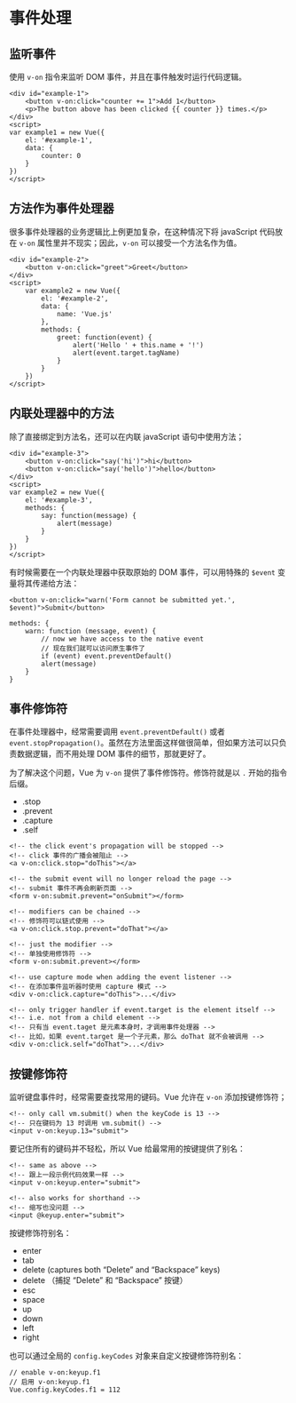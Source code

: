 # 事件处理 

## 监听事件

使用 `v-on` 指令来监听 DOM 事件，并且在事件触发时运行代码逻辑。

```
<div id="example-1">
    <button v-on:click="counter += 1">Add 1</button>
    <p>The button above has been clicked {{ counter }} times.</p>
</div>
<script>
var example1 = new Vue({
    el: '#example-1',
    data: {
        counter: 0
    }
})
</script>
```

## 方法作为事件处理器

很多事件处理器的业务逻辑比上例更加复杂，在这种情况下将 javaScript 代码放在 `v-on` 属性里并不现实；因此，`v-on` 可以接受一个方法名作为值。

```
<div id="example-2">
    <button v-on:click="greet">Greet</button>
</div>
<script>
    var example2 = new Vue({
        el: '#example-2',
        data: {
            name: 'Vue.js'
        },
        methods: {
            greet: function(event) {
                alert('Hello ' + this.name + '!')
                alert(event.target.tagName)
            }
        }
    })
</script>
```

## 内联处理器中的方法

除了直接绑定到方法名，还可以在内联 javaScript 语句中使用方法；

```
<div id="example-3">
    <button v-on:click="say('hi')">hi</button>
    <button v-on:click="say('hello')">hello</button>
</div>
<script>
var example2 = new Vue({
    el: '#example-3',
    methods: {
        say: function(message) {
            alert(message)
        }
    }
})
</script>
```

有时候需要在一个内联处理器中获取原始的 DOM 事件，可以用特殊的 `$event` 变量将其传递给方法：

```
<button v-on:click="warn('Form cannot be submitted yet.', $event)">Submit</button>
```

```
methods: {
    warn: function (message, event) {
        // now we have access to the native event
        // 现在我们就可以访问原生事件了
        if (event) event.preventDefault()
        alert(message)
    }
}
```

## 事件修饰符

在事件处理器中，经常需要调用 `event.preventDefault()` 或者 `event.stopPropagation()`。虽然在方法里面这样做很简单，但如果方法可以只负责数据逻辑，而不用处理 DOM 事件的细节，那就更好了。

为了解决这个问题，Vue 为 `v-on` 提供了事件修饰符。修饰符就是以 `.` 开始的指令后缀。

* .stop
* .prevent
* .capture
* .self

```
<!-- the click event's propagation will be stopped -->
<!-- click 事件的广播会被阻止 -->
<a v-on:click.stop="doThis"></a>

<!-- the submit event will no longer reload the page -->
<!-- submit 事件不再会刷新页面 -->
<form v-on:submit.prevent="onSubmit"></form>

<!-- modifiers can be chained -->
<!-- 修饰符可以链式使用 -->
<a v-on:click.stop.prevent="doThat"></a>

<!-- just the modifier -->
<!-- 单独使用修饰符 -->
<form v-on:submit.prevent></form>

<!-- use capture mode when adding the event listener -->
<!-- 在添加事件监听器时使用 capture 模式 -->
<div v-on:click.capture="doThis">...</div>

<!-- only trigger handler if event.target is the element itself -->
<!-- i.e. not from a child element -->
<!-- 只有当 event.taget 是元素本身时，才调用事件处理器 -->
<!-- 比如，如果 event.target 是一个子元素，那么 doThat 就不会被调用 -->
<div v-on:click.self="doThat">...</div>
```

## 按键修饰符

监听键盘事件时，经常需要查找常用的键码。Vue 允许在 `v-on` 添加按键修饰符；

```
<!-- only call vm.submit() when the keyCode is 13 -->
<!-- 只在键码为 13 时调用 vm.submit() -->
<input v-on:keyup.13="submit">
```

要记住所有的键码并不轻松，所以 Vue 给最常用的按键提供了别名：

```
<!-- same as above -->
<!-- 跟上一段示例代码效果一样 -->
<input v-on:keyup.enter="submit">

<!-- also works for shorthand -->
<!-- 缩写也没问题 -->
<input @keyup.enter="submit">
```

按键修饰符别名：

* enter
* tab
* delete (captures both “Delete” and “Backspace” keys)
* delete （捕捉 “Delete” 和 “Backspace” 按键）
* esc
* space
* up
* down
* left
* right

也可以通过全局的 `config.keyCodes` 对象来自定义按键修饰符别名：

```
// enable v-on:keyup.f1
// 启用 v-on:keyup.f1
Vue.config.keyCodes.f1 = 112
```